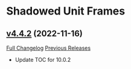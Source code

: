 # Shadowed Unit Frames

## [v4.4.2](https://github.com/Nevcairiel/ShadowedUnitFrames/tree/v4.4.2) (2022-11-16)
[Full Changelog](https://github.com/Nevcairiel/ShadowedUnitFrames/compare/v4.4.1...v4.4.2) [Previous Releases](https://github.com/Nevcairiel/ShadowedUnitFrames/releases)

- Update TOC for 10.0.2  
